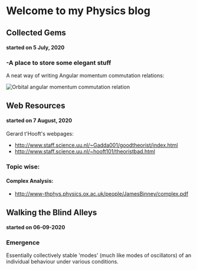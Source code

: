 # Welcome to my Physics blog

## Collected Gems
#### started on 5 July, 2020
### -A place to store some elegant stuff

A neat way of writing Angular momentum commutation relations:

![Orbital angular momentum commutation relation](https://wikimedia.org/api/rest_v1/media/math/render/svg/864a8e3a58c1ab3775758466d7c0cb39cf0f6d7f)


## Web Resources
#### started on 7 August, 2020
Gerard t'Hooft's webpages:
* http://www.staff.science.uu.nl/~Gadda001/goodtheorist/index.html
* http://www.staff.science.uu.nl/~hooft101/theoristbad.html
### Topic wise:
#### Complex Analysis:
* http://www-thphys.physics.ox.ac.uk/people/JamesBinney/complex.pdf


## Walking the Blind Alleys
#### started on 06-09-2020
### Emergence
Essentially collectively stable 'modes' (much like modes of oscillators) of an individual behaviour under various conditions. 
